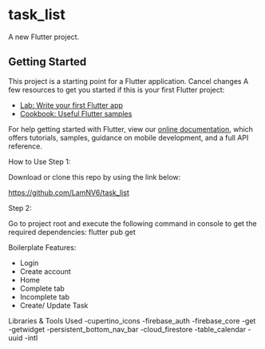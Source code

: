# task_list

A new Flutter project.

## Getting Started

This project is a starting point for a Flutter application.
Cancel changes
A few resources to get you started if this is your first Flutter project:

- [Lab: Write your first Flutter app](https://flutter.dev/docs/get-started/codelab)
- [Cookbook: Useful Flutter samples](https://flutter.dev/docs/cookbook)

For help getting started with Flutter, view our
[online documentation](https://flutter.dev/docs), which offers tutorials,
samples, guidance on mobile development, and a full API reference.

How to Use
Step 1:

Download or clone this repo by using the link below:

https://github.com/LamNV6/task_list

Step 2:

Go to project root and execute the following command in console to get the required dependencies:
flutter pub get 



Boilerplate Features:
- Login
- Create account
- Home
- Complete tab
- Incomplete tab
- Create/ Update Task



Libraries & Tools Used
 -cupertino_icons
 -firebase_auth
 -firebase_core
 -get
 -getwidget
 -persistent_bottom_nav_bar
 -cloud_firestore
 -table_calendar
 -uuid
 -intl

  
  
